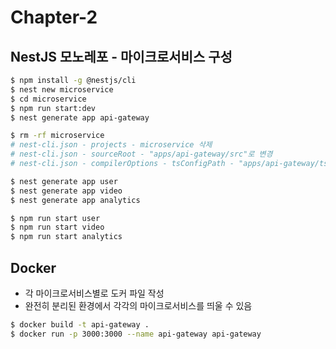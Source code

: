 # Chapter-2

## NestJS 모노레포 - 마이크로서비스 구성

```bash
$ npm install -g @nestjs/cli
$ nest new microservice
$ cd microservice
$ npm run start:dev
$ nest generate app api-gateway

$ rm -rf microservice
# nest-cli.json - projects - microservice 삭제
# nest-cli.json - sourceRoot - "apps/api-gateway/src"로 변경
# nest-cli.json - compilerOptions - tsConfigPath - "apps/api-gateway/tsconfig.app.json"로 변경

$ nest generate app user
$ nest generate app video
$ nest generate app analytics

$ npm run start user
$ npm run start video
$ npm run start analytics
```

## Docker

- 각 마이크로서비스별로 도커 파일 작성
- 완전히 분리된 환경에서 각각의 마이크로서비스를 띄울 수 있음

```bash
$ docker build -t api-gateway .
$ docker run -p 3000:3000 --name api-gateway api-gateway
```
